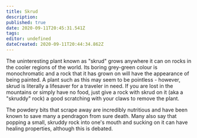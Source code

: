 ```yaml
---
title: Skrud
description: 
published: true
date: 2020-09-11T20:45:31.541Z
tags: 
editor: undefined
dateCreated: 2020-09-11T20:44:34.862Z
---
```


The uninteresting plant known as "skrud" grows anywhere it can on rocks in the cooler regions of the world. Its boring grey-green colour is monochromatic and a rock that it has grown on will have the appearance of being painted. A plant such as this may seem to be pointless - however, skrud is literally a lifesaver for a traveler in need. If you are lost in the mountains or simply have no food, just give a rock with skrud on it (aka a "skruddy" rock) a good scratching with your claws to remove the plant.

The powdery bits that scrape away are incredibly nutritious and have been known to save many a pendragon from sure death. Many also say that popping a small, skruddy rock into one's mouth and sucking on it can have healing properties, although this is debated.